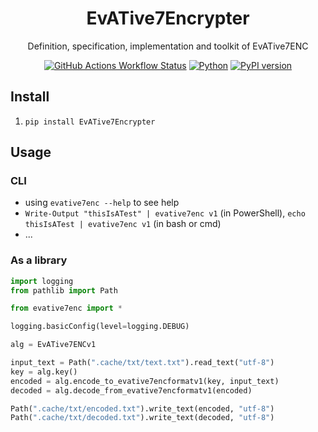 <div align="center">

# EvATive7Encrypter

Definition, specification, implementation and toolkit of EvATive7ENC

[![GitHub Actions Workflow Status](https://img.shields.io/github/actions/workflow/status/EvATive7/EvATive7Encrypter/package.yml)](https://github.com/EvATive7/EvATive7Encrypter/actions)
[![Python](https://img.shields.io/pypi/pyversions/EvATive7Encrypter)](https://pypi.org/project/EvATive7Encrypter)
[![PyPI version](https://badge.fury.io/py/EvATive7Encrypter.svg)](https://pypi.org/project/EvATive7Encrypter)

</div>

## Install

1. `pip install EvATive7Encrypter`

## Usage

### CLI

- using `evative7enc --help` to see help
- `Write-Output "thisIsATest" | evative7enc v1` (in PowerShell), `echo thisIsATest | evative7enc v1` (in bash or cmd)
- ...

### As a library

```python
import logging
from pathlib import Path

from evative7enc import *

logging.basicConfig(level=logging.DEBUG)

alg = EvATive7ENCv1

input_text = Path(".cache/txt/text.txt").read_text("utf-8")
key = alg.key()
encoded = alg.encode_to_evative7encformatv1(key, input_text)
decoded = alg.decode_from_evative7encformatv1(encoded)

Path(".cache/txt/encoded.txt").write_text(encoded, "utf-8")
Path(".cache/txt/decoded.txt").write_text(decoded, "utf-8")

```

